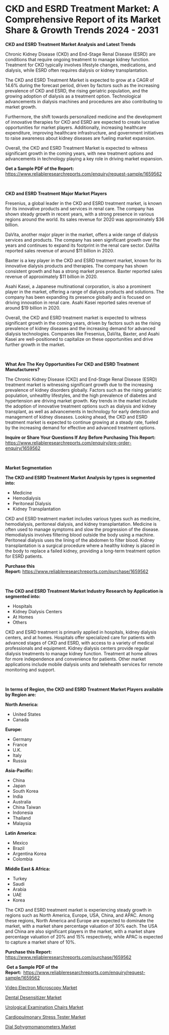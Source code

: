 <p><h1>CKD and ESRD Treatment Market: A Comprehensive Report of its Market Share & Growth Trends 2024 - 2031</h1></p><p><strong>CKD and ESRD Treatment Market Analysis and Latest Trends</strong></p>
<p><p>Chronic Kidney Disease (CKD) and End-Stage Renal Disease (ESRD) are conditions that require ongoing treatment to manage kidney function. Treatment for CKD typically involves lifestyle changes, medications, and dialysis, while ESRD often requires dialysis or kidney transplantation.</p><p>The CKD and ESRD Treatment Market is expected to grow at a CAGR of 14.6% during the forecast period, driven by factors such as the increasing prevalence of CKD and ESRD, the rising geriatric population, and the growing adoption of dialysis as a treatment option. Technological advancements in dialysis machines and procedures are also contributing to market growth.</p><p>Furthermore, the shift towards personalized medicine and the development of innovative therapies for CKD and ESRD are expected to create lucrative opportunities for market players. Additionally, increasing healthcare expenditure, improving healthcare infrastructure, and government initiatives to raise awareness about kidney diseases are fueling market expansion.</p><p>Overall, the CKD and ESRD Treatment Market is expected to witness significant growth in the coming years, with new treatment options and advancements in technology playing a key role in driving market expansion.</p></p>
<p><strong>Get a Sample PDF of the Report:&nbsp;</strong> <a href="https://www.reliableresearchreports.com/enquiry/request-sample/1659562">https://www.reliableresearchreports.com/enquiry/request-sample/1659562</a></p>
<p>&nbsp;</p>
<p><strong>CKD and ESRD Treatment Major Market Players</strong></p>
<p><p>Fresenius, a global leader in the CKD and ESRD treatment market, is known for its innovative products and services in renal care. The company has shown steady growth in recent years, with a strong presence in various regions around the world. Its sales revenue for 2020 was approximately $36 billion.</p><p>DaVita, another major player in the market, offers a wide range of dialysis services and products. The company has seen significant growth over the years and continues to expand its footprint in the renal care sector. DaVita reported sales revenue of around $11 billion in 2020.</p><p>Baxter is a key player in the CKD and ESRD treatment market, known for its innovative dialysis products and therapies. The company has shown consistent growth and has a strong market presence. Baxter reported sales revenue of approximately $11 billion in 2020.</p><p>Asahi Kasei, a Japanese multinational corporation, is also a prominent player in the market, offering a range of dialysis products and solutions. The company has been expanding its presence globally and is focused on driving innovation in renal care. Asahi Kasei reported sales revenue of around $19 billion in 2020.</p><p>Overall, the CKD and ESRD treatment market is expected to witness significant growth in the coming years, driven by factors such as the rising prevalence of kidney diseases and the increasing demand for advanced dialysis technologies. Companies like Fresenius, DaVita, Baxter, and Asahi Kasei are well-positioned to capitalize on these opportunities and drive further growth in the market.</p></p>
<p>&nbsp;</p>
<p><strong>What Are The Key Opportunities For CKD and ESRD Treatment Manufacturers?</strong></p>
<p><p>The Chronic Kidney Disease (CKD) and End-Stage Renal Disease (ESRD) treatment market is witnessing significant growth due to the increasing prevalence of kidney disorders globally. Factors such as the rising geriatric population, unhealthy lifestyles, and the high prevalence of diabetes and hypertension are driving market growth. Key trends in the market include the adoption of innovative treatment options such as dialysis and kidney transplant, as well as advancements in technology for early detection and management of kidney diseases. Looking ahead, the CKD and ESRD treatment market is expected to continue growing at a steady rate, fueled by the increasing demand for effective and advanced treatment options.</p></p>
<p><strong>Inquire or Share Your Questions If Any Before Purchasing This Report:</strong> <a href="https://www.reliableresearchreports.com/enquiry/pre-order-enquiry/1659562">https://www.reliableresearchreports.com/enquiry/pre-order-enquiry/1659562</a></p>
<p>&nbsp;</p>
<p><strong>Market Segmentation</strong></p>
<p><strong>The CKD and ESRD Treatment Market Analysis by types is segmented into:</strong></p>
<p><ul><li>Medicine</li><li>Hemodialysis</li><li>Peritoneal Dialysis</li><li>Kidney Transplantation</li></ul></p>
<p><p>CKD and ESRD treatment market includes various types such as medicine, hemodialysis, peritoneal dialysis, and kidney transplantation. Medicine is often used to manage symptoms and slow the progression of the disease. Hemodialysis involves filtering blood outside the body using a machine. Peritoneal dialysis uses the lining of the abdomen to filter blood. Kidney transplantation is a surgical procedure where a healthy kidney is placed in the body to replace a failed kidney, providing a long-term treatment option for ESRD patients.</p></p>
<p><strong>Purchase this Report:&nbsp;</strong><a href="https://www.reliableresearchreports.com/purchase/1659562">https://www.reliableresearchreports.com/purchase/1659562</a></p>
<p>&nbsp;</p>
<p><strong>The CKD and ESRD Treatment Market Industry Research by Application is segmented into:</strong></p>
<p><ul><li>Hospitals</li><li>Kidney Dialysis Centers</li><li>At Homes</li><li>Others</li></ul></p>
<p><p>CKD and ESRD treatment is primarily applied in hospitals, kidney dialysis centers, and at homes. Hospitals offer specialized care for patients with advanced stages of CKD and ESRD, with access to a variety of medical professionals and equipment. Kidney dialysis centers provide regular dialysis treatments to manage kidney function. Treatment at home allows for more independence and convenience for patients. Other market applications include mobile dialysis units and telehealth services for remote monitoring and support.</p></p>
<p>&nbsp;</p>
<p><strong>In terms of Region, the CKD and ESRD Treatment Market Players available by Region are:</strong></p>
<p>
    <p> <strong> North America: </strong>
        <ul>
            <li>United States</li>
            <li>Canada</li>
        </ul>
        </p> 
    <p> <strong> Europe: </strong>
        <ul>
            <li>Germany</li>
            <li>France</li>
            <li>U.K.</li>
            <li>Italy</li>
            <li>Russia</li>
        </ul>
        </p> 
    <p> <strong> Asia-Pacific: </strong>
        <ul>
            <li>China</li>
            <li>Japan</li>
            <li>South Korea</li>
            <li>India</li>
            <li>Australia</li>
            <li>China Taiwan</li>
            <li>Indonesia</li>
            <li>Thailand</li>
            <li>Malaysia</li>
        </ul>
        </p> 
    <p> <strong> Latin America: </strong>
        <ul>
            <li>Mexico</li>
            <li>Brazil</li>
            <li>Argentina Korea</li>
            <li>Colombia</li>
        </ul>
        </p> 
    <p> <strong> Middle East & Africa: </strong>
        <ul>
            <li>Turkey</li>
            <li>Saudi</li>
            <li>Arabia</li>
            <li>UAE</li>
            <li>Korea</li>
        </ul>
    </p>
    </p>
<p><p>The CKD and ESRD treatment market is experiencing steady growth in regions such as North America, Europe, USA, China, and APAC. Among these regions, North America and Europe are expected to dominate the market, with a market share percentage valuation of 30% each. The USA and China are also significant players in the market, with a market share percentage valuation of 20% and 15% respectively, while APAC is expected to capture a market share of 10%.</p></p>
<p><strong>Purchase this Report: </strong><a href="https://www.reliableresearchreports.com/purchase/1659562">https://www.reliableresearchreports.com/purchase/1659562</a></p>
<p>&nbsp;<strong>Get a Sample PDF of the Report:&nbsp;&nbsp;</strong><a href="https://www.reliableresearchreports.com/enquiry/request-sample/1659562">https://www.reliableresearchreports.com/enquiry/request-sample/1659562</a></p>
<p><strong></strong></p>
<p><p><a href="https://medium.com/@madelynhowe_34212/video-electron-microscopy-market-exploring-market-share-market-trends-and-future-growth-0657f9b7e074">Video Electron Microscopy Market</a></p><p><a href="https://medium.com/@madelynhowe_34212/dental-desensitizer-market-outlook-industry-overview-and-forecast-2024-to-2031-80dfda438624">Dental Desensitizer Market</a></p><p><a href="https://medium.com/@madelynhowe_34212/analyzing-urological-examination-chairs-market-global-industry-perspective-and-forecast-2024-to-7cf410218052">Urological Examination Chairs Market</a></p><p><a href="https://medium.com/@madelynhowe_34212/cardiopulmonary-stress-tester-market-size-cagr-trends-2024-2030-b9ceb625b37a">Cardiopulmonary Stress Tester Market</a></p><p><a href="https://medium.com/@madelynhowe_34212/dial-sphygmomanometers-market-insight-market-trends-growth-forecasted-from-2024-to-2031-7cc0acdfa728">Dial Sphygmomanometers Market</a></p></p>